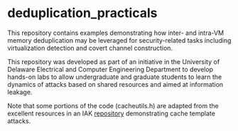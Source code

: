 # deduplication_practicals

This repository contains examples demonstrating how inter- and intra-VM memory deduplication may be leveraged for security-related tasks including virtualization detection and covert channel construction. 

This repository was developed as part of an initiative in the University of Delaware Electrical and Computer Engineering Department to develop hands-on labs to allow undergraduate and graduate students to learn the dynamics of attacks based on shared resources and aimed at information leakage.

Note that some portions of the code (cacheutils.h) are adapted from the excellent resources in an IAK [repository](https://github.com/IAIK/cache_template_attacks) demonstrating cache template attacks.